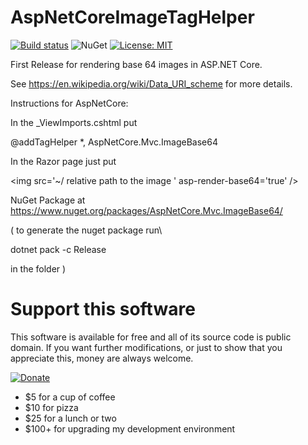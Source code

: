 # AspNetCoreImageTagHelper

[![Build status](https://ci.appveyor.com/api/projects/status/pkt3xn2wquk1duhd?svg=true)](https://ci.appveyor.com/project/davidrevoledo/aspnetcoreimagetaghelper)
![NuGet](https://img.shields.io/nuget/v/AspNetCore.Mvc.ImageBase64.svg)
[![License: MIT](https://img.shields.io/badge/License-MIT-yellow.svg)](https://opensource.org/licenses/MIT)


First Release for rendering base 64 images in ASP.NET Core.

See https://en.wikipedia.org/wiki/Data_URI_scheme  for more details.

Instructions for AspNetCore:

In the _ViewImports.cshtml  put

@addTagHelper *, AspNetCore.Mvc.ImageBase64 

In the Razor page just put

 &lt;img src='~/ relative path to the image ' asp-render-base64='true' /&gt;

 NuGet Package at https://www.nuget.org/packages/AspNetCore.Mvc.ImageBase64/ 
 
 ( to generate the nuget package run\

 dotnet pack -c Release
 
 in the folder )
 
 # Support this software

This software is available for free and all of its source code is public domain.  If you want further modifications, or just to show that you appreciate this, money are always welcome.

[![Donate](https://img.shields.io/badge/Donate-PayPal-green.svg)](https://paypal.me/ignatandrei1970/25)

* $5 for a cup of coffee
* $10 for pizza 
* $25 for a lunch or two
* $100+ for upgrading my development environment

